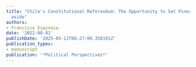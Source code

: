 ```yaml
---
title: "Chile's Constitutional Referendum: The Opportunity to Set Pinochet's Legacy
  aside"
authors:
- Francisco Espinoza
date: '2022-08-01'
publishDate: '2025-05-11T08:27:09.358191Z'
publication_types:
- manuscript
publication: '*Political Perspectives*'
---
```

